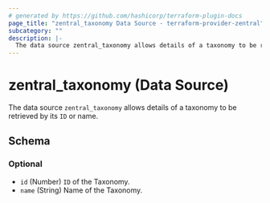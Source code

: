 ```yaml
---
# generated by https://github.com/hashicorp/terraform-plugin-docs
page_title: "zentral_taxonomy Data Source - terraform-provider-zentral"
subcategory: ""
description: |-
  The data source zentral_taxonomy allows details of a taxonomy to be retrieved by its ID or name.
---
```


# zentral_taxonomy (Data Source)

The data source `zentral_taxonomy` allows details of a taxonomy to be retrieved by its `ID` or name.



<!-- schema generated by tfplugindocs -->
## Schema

### Optional

- `id` (Number) `ID` of the Taxonomy.
- `name` (String) Name of the Taxonomy.
